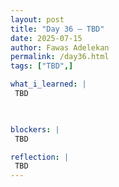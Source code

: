 ```yaml
---
layout: post
title: "Day 36 – TBD"
date: 2025-07-15
author: Fawas Adelekan
permalink: /day36.html
tags: ["TBD",]

what_i_learned: |
 TBD

 

blockers: |
 TBD

reflection: |
 TBD
---
```

